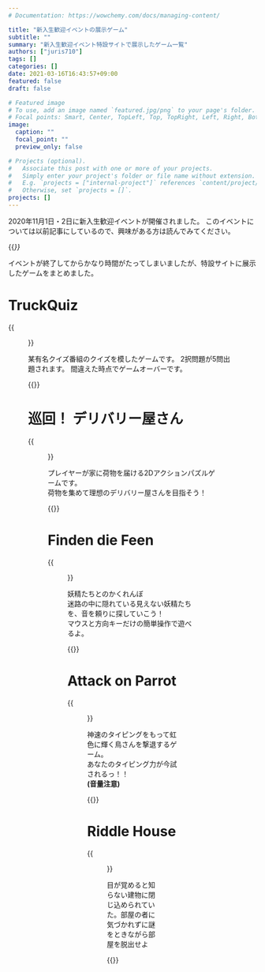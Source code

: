 ```yaml
---
# Documentation: https://wowchemy.com/docs/managing-content/

title: "新入生歓迎イベントの展示ゲーム"
subtitle: ""
summary: "新入生歓迎イベント特設サイトで展示したゲーム一覧"
authors: ["juris710"]
tags: []
categories: []
date: 2021-03-16T16:43:57+09:00
featured: false
draft: false

# Featured image
# To use, add an image named `featured.jpg/png` to your page's folder.
# Focal points: Smart, Center, TopLeft, Top, TopRight, Left, Right, BottomLeft, Bottom, BottomRight.
image:
  caption: ""
  focal_point: ""
  preview_only: false

# Projects (optional).
#   Associate this post with one or more of your projects.
#   Simply enter your project's folder or file name without extension.
#   E.g. `projects = ["internal-project"]` references `content/project/deep-learning/index.md`.
#   Otherwise, set `projects = []`.
projects: []
---
```

2020年11月1日・2日に新入生歓迎イベントが開催されました。
このイベントについては以前記事にしているので、興味がある方は読んでみてください。

{{<cite page="post/shirasagi-2020-online" view="3">}}

イベントが終了してからかなり時間がたってしまいましたが、特設サイトに展示したゲームをまとめました。

# TruckQuiz

{{<figure src="truck-quiz.png" caption="スクリーンショット" >}}

某有名クイズ番組のクイズを模したゲームです。 2択問題が5問出題されます。 間違えた時点でゲームオーバーです。

{{<cta cta_text="TruckQuizをプレイする（新しいタブに別サイトが開きます）" cta_link="https://juris710.github.io/TruckQuizSample/" cta_new_tab="true" >}}

# 巡回！ デリバリー屋さん

{{<figure src="junkai-delivery-ya-san.png" caption="スクリーンショット" >}}

プレイヤーが家に荷物を届ける2Dアクションパズルゲームです。<br>荷物を集めて理想のデリバリー屋さんを目指そう！

{{<cta cta_text="巡回！ デリバリー屋さんをプレイする（新しいタブに別サイトが開きます）" cta_link="https://appnavicuby.github.io/CubyDeliveryRun/" cta_new_tab="true" >}}

# Finden die Feen

{{<figure src="finden-die-feen.png" caption="スクリーンショット" >}}

妖精たちとのかくれんぼ<br>迷路の中に隠れている見えない妖精たちを、音を頼りに探していこう！<br>マウスと方向キーだけの簡単操作で遊べるよ。

{{<cta cta_text="Finden die Feenをプレイする（新しいタブに別サイトが開きます）" cta_link="https://hiroyuki-nakaya.github.io/Finden-die-Feen/" cta_new_tab="true" >}}

# Attack on Parrot

{{<figure src="attack-on-parrot.png" caption="スクリーンショット" >}}

神速のタイピングをもって虹色に輝く鳥さんを撃退するゲーム。<br>あなたのタイピング力が今試されるっ！！<br><strong>(音量注意)</strong>

{{<cta cta_text="Attack on Parrotをプレイする（新しいタブに別サイトが開きます）" cta_link="https://7min-prog.github.io/SprFes2020Game_AttackOnParrot/" cta_new_tab="true" >}}

# Riddle House

{{<figure src="riddle-house.png" caption="スクリーンショット" >}}

目が覚めると知らない建物に閉じ込められていた。部屋の者に気づかれずに謎をときながら部屋を脱出せよ

{{<cta cta_text="Riddle Houseをプレイする" cta_link="https://unityroom.com/games/20201031" cta_new_tab="true" >}}

